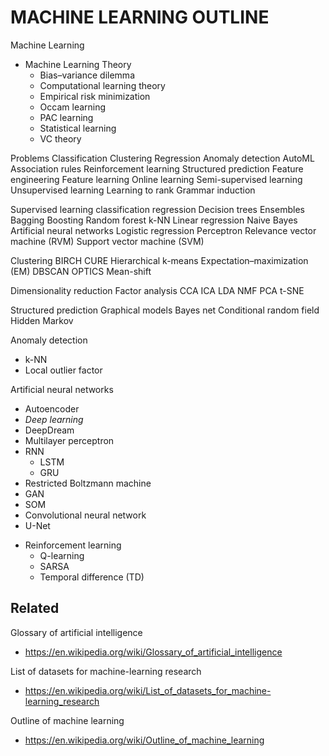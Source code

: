 # MACHINE LEARNING OUTLINE


Machine Learning
  * Machine Learning Theory
    - Bias–variance dilemma
    - Computational learning theory
    - Empirical risk minimization
    - Occam learning
    - PAC learning
    - Statistical learning
    - VC theory

Problems
  Classification
  Clustering
  Regression
  Anomaly detection
  AutoML
  Association rules
  Reinforcement learning
  Structured prediction
  Feature engineering
  Feature learning
  Online learning
  Semi-supervised learning
  Unsupervised learning
  Learning to rank
  Grammar induction

Supervised learning
  classification
  regression
  Decision trees
  Ensembles
  Bagging
  Boosting
  Random forest
  k-NN
  Linear regression
  Naive Bayes
  Artificial neural networks
  Logistic regression
  Perceptron
  Relevance vector machine (RVM)
  Support vector machine (SVM)

Clustering
  BIRCH
  CURE
  Hierarchical
  k-means
  Expectation–maximization (EM)
  DBSCAN
  OPTICS
  Mean-shift

Dimensionality reduction
  Factor analysis
  CCA
  ICA
  LDA
  NMF
  PCA
  t-SNE

Structured prediction
  Graphical models
    Bayes net
    Conditional random field
    Hidden Markov

Anomaly detection
  - k-NN
  - Local outlier factor

Artificial neural networks
  - Autoencoder
  - *Deep learning*
  - DeepDream
  - Multilayer perceptron
  - RNN
    - LSTM
    - GRU
  - Restricted Boltzmann machine
  - GAN
  - SOM
  - Convolutional neural network
  - U-Net
  * Reinforcement learning
    - Q-learning
    - SARSA
    - Temporal difference (TD)



## Related

Glossary of artificial intelligence
- https://en.wikipedia.org/wiki/Glossary_of_artificial_intelligence

List of datasets for machine-learning research
- https://en.wikipedia.org/wiki/List_of_datasets_for_machine-learning_research

Outline of machine learning
- https://en.wikipedia.org/wiki/Outline_of_machine_learning
